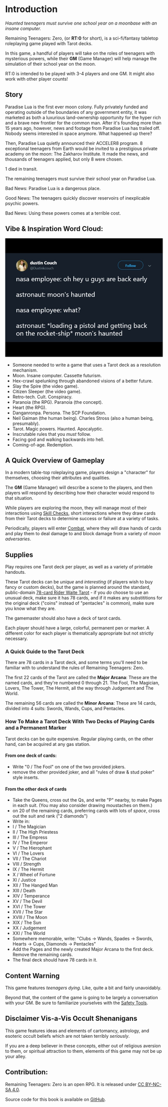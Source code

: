 # Introduction

_Haunted teenagers must survive one school year on a moonbase with an insane computer._

Remaining Teenagers: Zero, (or **RT:0** for short), is a sci-fi/fantasy tabletop roleplaying game played with Tarot decks.

In this game, a handful of players will take on the roles of teenagers with mysterious powers,
while their **GM** (Game Manager) will help manage the simulation of their school year on the moon.

RT:0 is intended to be played with 3-4 players and one GM.
It might also work with other player counts!

## Story

Paradise Lua is the first ever moon colony. Fully privately funded and operating outside of the
boundaries of any government entity,  it was marketed as both a luxurious
land-ownership opportunity for the hyper rich and a brave new frontier for the common man.
After it's founding more than 15 years ago, however, news and footage from Paradise Lua has trailed off.
Nobody seems interested in space anymore. What happened up there?

Then, Paradise Lua quietly announced their ACCELER8 program. 8 exceptional teenagers from Earth would
be invited to a prestigious private academy on the moon: The Zakharov Institute.
It made the news, and thousands of teenagers applied, but only 8 were chosen.

1 died in transit.

The remaining teenagers must survive their school year on Paradise Lua.

Bad News: Paradise Lua is a dangerous place.

Good News: The teenagers quickly discover reservoirs of inexplicable psychic powers.

Bad News: Using these powers comes at a terrible cost.

## Vibe & Inspiration Word Cloud:

![moon's haunted](../images/moonhaunted.jpg)

* Someone needed to write a game that uses a Tarot deck as a resolution mechanism.
* Moon. Insane computer. Cassette futurism.
* Hex-crawl spelunking through abandoned visions of a better future.
* Slay the Spire (the video game).
* Citizen Sleeper (the video game).
* Retro-tech. Cult. Conspiracy.
* Paranoia (the RPG). Paranoia (the concept).
* Heart (the RPG).
* Danganronpa. Persona. The SCP Foundation.
* Neil Gaiman (the human being). Charles Stross (also a human being, presumably).
* Tarot. Magic powers. Haunted. Apocalyptic.
* Inscrutable rules that you _must_ follow.
* Facing god and walking backwards into hell.
* Coming-of-age. Redemption.

## A Quick Overview of Gameplay

In a modern table-top roleplaying game, players design a "character" for themselves, choosing their attributes and qualities.

The **GM** (Game Manager) will describe a scene to the players, and then players will respond by describing
how their character would respond to that situation.

While players are exploring the moon, they will manage most of their interactions using [Skill Checks](./skill_checks.md),
short interactions where they draw cards from their Tarot decks to determine success or failure at a variety of tasks.

Periodically, players will enter [Combat](./combat.md), where they will draw hands of cards and play them to
deal damage to and block damage from a variety of _moon adversaries_.

## Supplies

Play requires one Tarot deck per player, as well as a variety of printable handouts.

These Tarot decks can be _unique_ and _interesting_ (if players wish to buy fancy or custom decks),
but the game is planned around the standard, public-domain
[78-card Rider Waite Tarot](https://en.wikipedia.org/wiki/Rider%E2%80%93Waite_Tarot) -
if you _do_ choose to use an unusual deck, make sure it has 78 cards, and if it makes any substititions for the original deck
("coins" instead of "pentacles" is common), make sure you know what they are.

The gamemaster should also have a deck of tarot cards.

Each player should have a large, colorful, permanent pen or marker.
A different color for each player is thematically appropriate but not strictly necessary.

### A Quick Guide to the Tarot Deck

There are 78 cards in a Tarot deck, and some terms you'll need to be familiar with to understand
the rules of Remaining Teenagers: Zero.

The first 22 cards of the Tarot are called the **Major Arcana**: These are the named cards, and they're
numbered 0 through 21. The Fool, The Magician, Lovers, The Tower, The Hermit, all the way through Judgement
and The World.

The remaining 56 cards are called the **Minor Arcana**: These are 14 cards, divided into 4 suits: Swords,
Wands, Cups, and Pentacles.

### How To Make a Tarot Deck With Two Decks of Playing Cards and a Permanent Marker

Tarot decks can be quite expensive. Regular playing cards, on the other hand, can be acquired at
any gas station.

#### From one deck of cards:
* Write "0 / The Fool" on one of the two provided jokers.
* remove the other provided joker, and all "rules of draw & stud poker" style inserts.

#### From the other deck of cards
* Take the Queens, cross out the Qs, and write "P" nearby, to make Pages in each suit. (You may also consider drawing moustaches on them.)
* on 20 of the remaining cards, preferring cards with lots of _space_, cross out the suit and rank ("2 diamonds")
* Write in:
* I / The Magician
* II / The High Priestess
* III / The Empress
* IV / The Emperor
* V / The Hierophant
* VI / The Lovers
* VII / The Chariot
* VIII / Strength
* IX / The Hermit
* X / Wheel of Fortune
* XI / Justice
* XII / The Hanged Man
* XIII / Death
* XIV / Temperance
* XV / The Devil
* XVI / The Tower
* XVII / The Star
* XVIII / The Moon
* XIX / The Sun
* XX / Judgement
* XXI / The World
* Somewhere memorable, write: "Clubs -> Wands, Spades -> Swords, Hearts -> Cups, Diamonds -> Pentacles"
* Add the Pages and the newly created Major Arcana to the first deck. Remove the remaining cards.
* The final deck should have 78 cards in it.

## Content Warning

This game features _teenagers dying_. Like, quite a bit and fairly unavoidably.

Beyond that, the content of the game is going to be largely a conversation with
your GM. Be sure to familiarize yourselves with the [Safety Tools](./safety.md).

## Disclaimer Vis-a-Vis Occult Shenanigans

This game features ideas and elements of cartomancy, astrology, and esoteric
occult beliefs which are not taken terribly _seriously_.

If you are a deep believer in these concepts, either out of religious aversion
to them, or spiritual attraction to them, elements of this game may not
be up your alley.

## Contribution:

Remaining Teenagers: Zero is an open RPG.
It is released under [CC BY-NC-SA 4.0](https://creativecommons.org/licenses/by-nc-sa/4.0/).

Source code for this book is available on [GitHub](https://github.com/cube-drone/rt0).